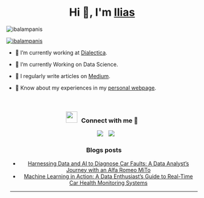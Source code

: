 <h1 align="center">Hi 👋, I'm <a href="http://www.ibalampanis.gr/" target="blank">
Ilias</a></h1>

<p align="left"> <img src="https://komarev.com/ghpvc/?username=ibalampanis&label=Profile%20views&color=0e75b6&style=flat" alt="ibalampanis" /> </p>

<p align="left"> <a href="https://twitter.com/ibalampanis" target="blank"><img src="https://img.shields.io/twitter/follow/ibalampanis?logo=twitter&style=for-the-badge" alt="ibalampanis" /></a> </p>

- 🔭 I’m currently working at <a href="https://www.dialecticanet.com" target="blank">Dialectica</a>.

- 🌱 I’m currently Working on Data Science.

- 📝 I regularly write articles on [Medium](https://medium.com/@balampanis.ilias).

- 📄 Know about my experiences in my <a href="http://www.ibalampanis.gr/" target="blank">personal webpage</a>.
<br/>
<h3 align="center" > <img src="https://media.giphy.com/media/iY8CRBdQXODJSCERIr/giphy.gif" width="30" height="30" style="margin-right: 10px;">Connect with me 🤝 </h3>

<p align="center">

 <div align="center"  class="icons-social" style="margin-left: 10px;">
        <a style="margin-left: 10px;"  target="_blank" href="https://www.linkedin.com/in/ibalampanis/">
			<img src="https://img.icons8.com/doodle/40/000000/linkedin--v2.png"></a>
        <a style="margin-left: 10px;" target="_blank" href="https://github.com/ibalampanis">
		<img src="https://img.icons8.com/doodle/40/000000/github--v1.png"></a>

</p>

### Blogs posts

<!-- BLOG-POST-LIST:START -->

- [Harnessing Data and AI to Diagnose Car Faults: A Data Analyst’s Journey with an Alfa Romeo MiTo](https://medium.com/@balampanis.ilias/harnessing-data-and-ai-to-diagnose-car-faults-a-data-analysts-journey-with-an-alfa-romeo-mito-ab92de134ad8)
- [Machine Learning in Action: A Data Enthusiast’s Guide to Real-Time Car Health Monitoring Systems](https://medium.com/@balampanis.ilias/machine-learning-in-action-a-data-enthusiasts-guide-to-real-time-car-health-monitoring-systems-b0ae4724729b)
<!-- BLOG-POST-LIST:END -->

---
